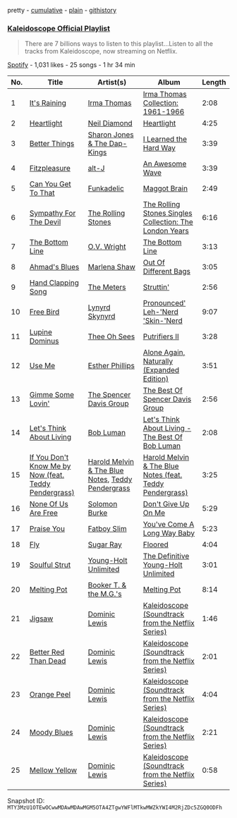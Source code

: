 pretty - [cumulative](/playlists/cumulative/37i9dQZF1DX7uhJIOvulOC.md) - [plain](/playlists/plain/37i9dQZF1DX7uhJIOvulOC) - [githistory](https://github.githistory.xyz/mackorone/spotify-playlist-archive/blob/main/playlists/plain/37i9dQZF1DX7uhJIOvulOC)

### [Kaleidoscope Official Playlist](https://open.spotify.com/playlist/37i9dQZF1DX7uhJIOvulOC)

> There are 7 billions ways to listen to this playlist...Listen to all the tracks from Kaleidoscope, now streaming on Netflix.

[Spotify](https://open.spotify.com/user/spotify) - 1,031 likes - 25 songs - 1 hr 34 min

| No. | Title | Artist(s) | Album | Length |
|---|---|---|---|---|
| 1 | [It's Raining](https://open.spotify.com/track/6939d7AvgMNTBS7tiqsdHW) | [Irma Thomas](https://open.spotify.com/artist/01Z8Z9K54zewyP04ZfGLSv) | [Irma Thomas Collection: 1961\-1966](https://open.spotify.com/album/3MhMYjRhAkiZ9F4GDkcpuy) | 2:08 |
| 2 | [Heartlight](https://open.spotify.com/track/3dC25ffC9Zlr8UysO3qqW3) | [Neil Diamond](https://open.spotify.com/artist/7mEIug7XUlQHikrFxjTWes) | [Heartlight](https://open.spotify.com/album/2v2fMp3DEe1ngLBQtRqMpR) | 4:25 |
| 3 | [Better Things](https://open.spotify.com/track/1lDrb5N8RmfD1USPQYPpUu) | [Sharon Jones & The Dap\-Kings](https://open.spotify.com/artist/6LufpoVlIYKQCu9Gjpk8B7) | [I Learned the Hard Way](https://open.spotify.com/album/4FZCwaWGcFqd2CBiJUcHnx) | 3:39 |
| 4 | [Fitzpleasure](https://open.spotify.com/track/7DdXf9x75iEVCHWfoRwRuR) | [alt\-J](https://open.spotify.com/artist/3XHO7cRUPCLOr6jwp8vsx5) | [An Awesome Wave](https://open.spotify.com/album/6k3vC8nep1BfqAIJ81L6OL) | 3:39 |
| 5 | [Can You Get To That](https://open.spotify.com/track/5lc9L9FeLBwlJPgEbq9uEw) | [Funkadelic](https://open.spotify.com/artist/450o9jw6AtiQlQkHCdH6Ru) | [Maggot Brain](https://open.spotify.com/album/3ywVzrwMQ3Kq43N9zBdBQm) | 2:49 |
| 6 | [Sympathy For The Devil](https://open.spotify.com/track/75zMKn5euxQdlkZgu4P42J) | [The Rolling Stones](https://open.spotify.com/artist/22bE4uQ6baNwSHPVcDxLCe) | [The Rolling Stones Singles Collection: The London Years](https://open.spotify.com/album/0ACOqjq9mQuCZry2kj5zkB) | 6:16 |
| 7 | [The Bottom Line](https://open.spotify.com/track/3jZcB4uYL7J1nhD9h1Dpqm) | [O.V\. Wright](https://open.spotify.com/artist/2eRG04xbRiI1AzY8uTCySk) | [The Bottom Line](https://open.spotify.com/album/0bDFKtBkBTJxTVLwZ8H80N) | 3:13 |
| 8 | [Ahmad's Blues](https://open.spotify.com/track/12UvbdBibLyCpwPvQMlQEB) | [Marlena Shaw](https://open.spotify.com/artist/0hirZ8kPPdM9pzXpoagB4w) | [Out Of Different Bags](https://open.spotify.com/album/3gdUM13NhBDjKDVXyKOioK) | 3:05 |
| 9 | [Hand Clapping Song](https://open.spotify.com/track/3COOd5xqfP3VUeTZtUKcvD) | [The Meters](https://open.spotify.com/artist/2JRvXPGWiINrnJljNJhG5s) | [Struttin'](https://open.spotify.com/album/3rnBsVeezZtrGh8QU9nbzg) | 2:56 |
| 10 | [Free Bird](https://open.spotify.com/track/5EWPGh7jbTNO2wakv8LjUI) | [Lynyrd Skynyrd](https://open.spotify.com/artist/4MVyzYMgTwdP7Z49wAZHx0) | [Pronounced' Leh\-'Nerd 'Skin\-'Nerd](https://open.spotify.com/album/6DExt1eX4lflLacVjHHbOs) | 9:07 |
| 11 | [Lupine Dominus](https://open.spotify.com/track/6MW8aQyILwnaTMAcful96e) | [Thee Oh Sees](https://open.spotify.com/artist/3qYfqdVwX0fil71onLpLkh) | [Putrifiers II](https://open.spotify.com/album/4Mb4d8OrougDMQalZ1c90i) | 3:28 |
| 12 | [Use Me](https://open.spotify.com/track/5eFfHWOxG08HgkpVoSEPBf) | [Esther Phillips](https://open.spotify.com/artist/0WZ7IgzdjPvwFdjDjjuZm7) | [Alone Again, Naturally \(Expanded Edition\)](https://open.spotify.com/album/5e5P0LttxIUtbeLjxtuftu) | 3:51 |
| 13 | [Gimme Some Lovin'](https://open.spotify.com/track/3yobZXbEQQJq7wBazWGDVg) | [The Spencer Davis Group](https://open.spotify.com/artist/3i9hP422d2KMjaupTzBNVS) | [The Best Of Spencer Davis Group](https://open.spotify.com/album/6hWcuAd9vwJ0Dqbobj3ksb) | 2:56 |
| 14 | [Let's Think About Living](https://open.spotify.com/track/2KwHEWuvd2JCWVK0oQyLkf) | [Bob Luman](https://open.spotify.com/artist/7GHomDn4a8u8k0AlUTwBWQ) | [Let's Think About Living \- The Best Of Bob Luman](https://open.spotify.com/album/7qABdp7hKAd4SzKleG7snt) | 2:08 |
| 15 | [If You Don't Know Me by Now \(feat\. Teddy Pendergrass\)](https://open.spotify.com/track/3NElqDNNnzvWYOwsbxLQKN) | [Harold Melvin & The Blue Notes](https://open.spotify.com/artist/438JBZR1AR0l04AzcYW9gy), [Teddy Pendergrass](https://open.spotify.com/artist/68kACMx6A3D2BYiO056MeQ) | [Harold Melvin & The Blue Notes \(feat\. Teddy Pendergrass\)](https://open.spotify.com/album/3Yqyi7rmyXYDbcc0qJzXef) | 3:25 |
| 16 | [None Of Us Are Free](https://open.spotify.com/track/1MBgaJoraHR7RHgAV58QU4) | [Solomon Burke](https://open.spotify.com/artist/4nts0oxMT67lVUoi5Kjxrb) | [Don't Give Up On Me](https://open.spotify.com/album/5fPt2yO2JG9ymtO1PNz5iK) | 5:29 |
| 17 | [Praise You](https://open.spotify.com/track/3yGy1JYz3zQKlxSgjgpQqX) | [Fatboy Slim](https://open.spotify.com/artist/4Y7tXHSEejGu1vQ9bwDdXW) | [You've Come A Long Way Baby](https://open.spotify.com/album/5oF9RaCKaF7e5siW9zdl6L) | 5:23 |
| 18 | [Fly](https://open.spotify.com/track/3uPfVXcjnpOjyzI3jb3js4) | [Sugar Ray](https://open.spotify.com/artist/4uN3DsfENc7dp0OLO0FEIb) | [Floored](https://open.spotify.com/album/3jMUfZpBUTZOl91khbj4ic) | 4:04 |
| 19 | [Soulful Strut](https://open.spotify.com/track/6v8mOtpRlXbG3BOauqPRHC) | [Young\-Holt Unlimited](https://open.spotify.com/artist/5r2DrmyTTiDTQaFz3tyX8W) | [The Definitive Young\-Holt Unlimited](https://open.spotify.com/album/6Piq6lFLq7hwbDgyS3pOgJ) | 3:01 |
| 20 | [Melting Pot](https://open.spotify.com/track/6EjWezCHHgaqxpQYhLSlP7) | [Booker T\. & the M.G.'s](https://open.spotify.com/artist/2vDV0T8sxx2ENnKXds75e5) | [Melting Pot](https://open.spotify.com/album/75TzwEVGXEdWHu4XjOuRF8) | 8:14 |
| 21 | [Jigsaw](https://open.spotify.com/track/26YwP9yDHHR7oohsqjF9u0) | [Dominic Lewis](https://open.spotify.com/artist/3L0d5AOt1pZZ2HxjJ15p2U) | [Kaleidoscope \(Soundtrack from the Netflix Series\)](https://open.spotify.com/album/5NneE2ZErwmfooc3nyj5y3) | 1:46 |
| 22 | [Better Red Than Dead](https://open.spotify.com/track/4uq0TaIF5WhNM91piRhXP8) | [Dominic Lewis](https://open.spotify.com/artist/3L0d5AOt1pZZ2HxjJ15p2U) | [Kaleidoscope \(Soundtrack from the Netflix Series\)](https://open.spotify.com/album/5NneE2ZErwmfooc3nyj5y3) | 2:01 |
| 23 | [Orange Peel](https://open.spotify.com/track/2lZBux5o2uMIT3mWeZ94z4) | [Dominic Lewis](https://open.spotify.com/artist/3L0d5AOt1pZZ2HxjJ15p2U) | [Kaleidoscope \(Soundtrack from the Netflix Series\)](https://open.spotify.com/album/5NneE2ZErwmfooc3nyj5y3) | 4:04 |
| 24 | [Moody Blues](https://open.spotify.com/track/27hcY2AQMyLxFjo62Rz6MW) | [Dominic Lewis](https://open.spotify.com/artist/3L0d5AOt1pZZ2HxjJ15p2U) | [Kaleidoscope \(Soundtrack from the Netflix Series\)](https://open.spotify.com/album/5NneE2ZErwmfooc3nyj5y3) | 2:21 |
| 25 | [Mellow Yellow](https://open.spotify.com/track/6d9r6Ylqk90SFejCA8Ggar) | [Dominic Lewis](https://open.spotify.com/artist/3L0d5AOt1pZZ2HxjJ15p2U) | [Kaleidoscope \(Soundtrack from the Netflix Series\)](https://open.spotify.com/album/5NneE2ZErwmfooc3nyj5y3) | 0:58 |

Snapshot ID: `MTY3MzU1OTEwOCwwMDAwMDAwMGM5OTA4ZTgwYWFlMTkwMWZkYWI4M2RjZDc5ZGQ0ODFh`
